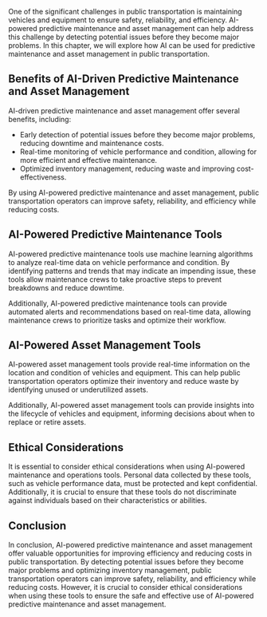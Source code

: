
One of the significant challenges in public transportation is maintaining vehicles and equipment to ensure safety, reliability, and efficiency. AI-powered predictive maintenance and asset management can help address this challenge by detecting potential issues before they become major problems. In this chapter, we will explore how AI can be used for predictive maintenance and asset management in public transportation.

Benefits of AI-Driven Predictive Maintenance and Asset Management
-----------------------------------------------------------------

AI-driven predictive maintenance and asset management offer several benefits, including:

* Early detection of potential issues before they become major problems, reducing downtime and maintenance costs.
* Real-time monitoring of vehicle performance and condition, allowing for more efficient and effective maintenance.
* Optimized inventory management, reducing waste and improving cost-effectiveness.

By using AI-powered predictive maintenance and asset management, public transportation operators can improve safety, reliability, and efficiency while reducing costs.

AI-Powered Predictive Maintenance Tools
---------------------------------------

AI-powered predictive maintenance tools use machine learning algorithms to analyze real-time data on vehicle performance and condition. By identifying patterns and trends that may indicate an impending issue, these tools allow maintenance crews to take proactive steps to prevent breakdowns and reduce downtime.

Additionally, AI-powered predictive maintenance tools can provide automated alerts and recommendations based on real-time data, allowing maintenance crews to prioritize tasks and optimize their workflow.

AI-Powered Asset Management Tools
---------------------------------

AI-powered asset management tools provide real-time information on the location and condition of vehicles and equipment. This can help public transportation operators optimize their inventory and reduce waste by identifying unused or underutilized assets.

Additionally, AI-powered asset management tools can provide insights into the lifecycle of vehicles and equipment, informing decisions about when to replace or retire assets.

Ethical Considerations
----------------------

It is essential to consider ethical considerations when using AI-powered maintenance and operations tools. Personal data collected by these tools, such as vehicle performance data, must be protected and kept confidential. Additionally, it is crucial to ensure that these tools do not discriminate against individuals based on their characteristics or abilities.

Conclusion
----------

In conclusion, AI-powered predictive maintenance and asset management offer valuable opportunities for improving efficiency and reducing costs in public transportation. By detecting potential issues before they become major problems and optimizing inventory management, public transportation operators can improve safety, reliability, and efficiency while reducing costs. However, it is crucial to consider ethical considerations when using these tools to ensure the safe and effective use of AI-powered predictive maintenance and asset management.
